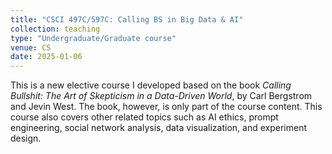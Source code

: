```yaml
---
title: "CSCI 497C/597C: Calling BS in Big Data & AI"
collection: teaching
type: "Undergraduate/Graduate course"
venue: CS
date: 2025-01-06
---
```


This is a new elective course I developed based on the book *Calling Bullshit: The Art of Skepticism in a Data-Driven World*, by Carl Bergstrom and Jevin West. The book, however, is only part of the course content. This course also covers other related topics such as AI ethics, prompt engineering, social network analysis, data visualization, and experiment design. 


